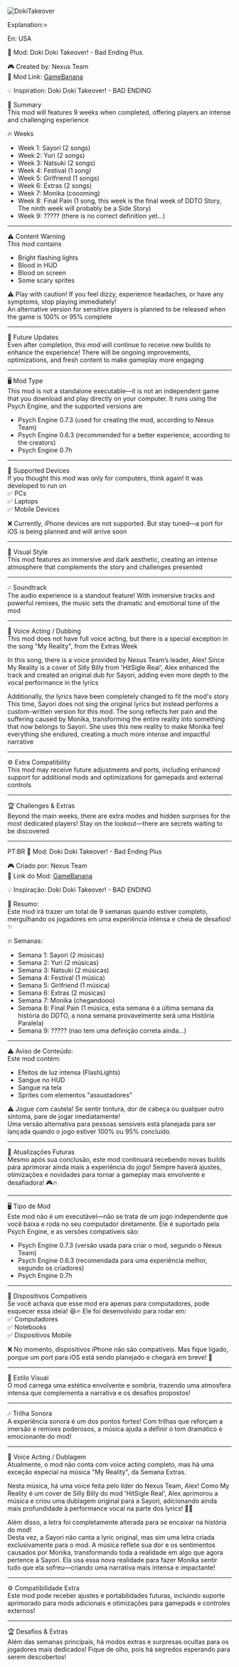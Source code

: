 ![DokiTakeover](https://cdn2.steamgriddb.com/logo_thumb/38c14661ebeae94d15453ad15f2ca57f.png)

Explanation:>

En: USA

📌 Mod: Doki Doki Takeover! - Bad Ending Plus

🎮 Created by: Nexus Team  
🔗 Mod Link: [GameBanana](https://gamebanana.com/wips/92537)  

💡 Inspiration: Doki Doki Takeover! - BAD ENDING  

📝 Summary  
This mod will features 9 weeks when completed, offering players an intense and challenging experience  

🔥 Weeks  
- Week 1: Sayori (2 songs)
- Week 2: Yuri  (2 songs)
- Week 3: Natsuki  (2 songs)
- Week 4: Festival  (1 song)
- Week 5: Girlfriend (1 songs)
- Week 6: Extras  (2 songs)
- Week 7: Monika  (coooming)
- Week 8: Final Pain (1 song, this week is the final week of DDTO Story, The ninth week will probably be a Side Story)
- Week 9: ????? (there is no correct definition yet...)
---

⚠️ Content Warning  
This mod contains  
- Bright flashing lights  
- Blood in HUD  
- Blood on screen  
- Some scary sprites  

⚠ Play with caution! If you feel dizzy, experience headaches, or have any symptoms, stop playing immediately!  
An alternative version for sensitive players is planned to be released when the game is 100% or 95% complete  

---

🔄 Future Updates  
Even after completion, this mod will continue to receive new builds to enhance the experience! There will be ongoing improvements, optimizations, and fresh content to make gameplay more engaging  

---

🖥️ Mod Type  
This mod is not a standalone executable—it is not an independent game that you download and play directly on your computer. It runs using the Psych Engine, and the supported versions are  
- Psych Engine 0.7.3 (used for creating the mod, according to Nexus Team)  
- Psych Engine 0.6.3 (recommended for a better experience, according to the creators)  
- Psych Engine 0.7h  

---

📱 Supported Devices  
If you thought this mod was only for computers, think again! It was developed to run on  
✅ PCs  
✅ Laptops  
✅ Mobile Devices  

❌ Currently, iPhone devices are not supported. But stay tuned—a port for iOS is being planned and will arrive soon  

---

🎨 Visual Style  
This mod features an immersive and dark aesthetic, creating an intense atmosphere that complements the story and challenges presented  

---

🎶 Soundtrack  
The audio experience is a standout feature! With immersive tracks and powerful remixes, the music sets the dramatic and emotional tone of the mod  

---

🎤 Voice Acting / Dubbing  
This mod does not have full voice acting, but there is a special exception in the song "My Reality", from the Extras Week  

In this song, there is a voice provided by Nexus Team’s leader, Alex! Since My Reality is a cover of Silly Billy from 'HitSigle Real', Alex enhanced the track and created an original dub for Sayori, adding even more depth to the vocal performance in the lyrics  

Additionally, the lyrics have been completely changed to fit the mod's story  
This time, Sayori does not sing the original lyrics but instead performs a custom-written version for this mod. The song reflects her pain and the suffering caused by Monika, transforming the entire reality into something that now belongs to Sayori. She uses this new reality to make Monika feel everything she endured, creating a much more intense and impactful narrative  

---

⚙️ Extra Compatibility  
This mod may receive future adjustments and ports, including enhanced support for additional mods and optimizations for gamepads and external controls  

---

🏆 Challenges & Extras  
Beyond the main weeks, there are extra modes and hidden surprises for the most dedicated players! Stay on the lookout—there are secrets waiting to be discovered  

---

PT:BR
📌 Mod: Doki Doki Takeover! - Bad Ending Plus  

🎮 Criado por: Nexus Team  
🔗 Link do Mod: [GameBanana](https://gamebanana.com/wips/92537)  

💡 Inspiração: Doki Doki Takeover! - BAD ENDING  

📝 Resumo:  
Este mod irá trazer um total de 9 semanas quando estiver completo, mergulhando os jogadores em uma experiência intensa e cheia de desafios! ✨  

🔥 Semanas:  
- Semana 1: Sayori (2 músicas)
- Semana 2: Yuri (2 músicas)
- Semana 3: Natsuki (2 músicas)
- Semana 4: Festival (1 música)
- Semana 5: Girlfriend (1 música)
- Semana 6: Extras (2 músicas)
- Semana 7: Monika (chegandooo)
- Semana 8: Final Pain (1 música, esta semana é a última semana da história do DDTO, a nona semana provavelmente será uma História Paralela)
- Semana 9: ????? (nao tem uma definição correta ainda...)

---

⚠️ Aviso de Conteúdo:  
Este mod contém:  
- Efeitos de luz intensa (FlashLights)  
- Sangue no HUD  
- Sangue na tela  
- Sprites com elementos "assustadores"  

⚠ Jogue com cautela! Se sentir tontura, dor de cabeça ou qualquer outro sintoma, pare de jogar imediatamente!  
Uma versão alternativa para pessoas sensíveis está planejada para ser lançada quando o jogo estiver 100% ou 95% concluído.  

---

🔄 Atualizações Futuras  
Mesmo após sua conclusão, este mod continuará recebendo novas builds para aprimorar ainda mais a experiência do jogo! Sempre haverá ajustes, otimizações e novidades para tornar a gameplay mais envolvente e desafiadora! 🎮🔥  

---

🖥️ Tipo de Mod  
Este mod não é um executável—não se trata de um jogo independente que você baixa e roda no seu computador diretamente. Ele é suportado pela Psych Engine, e as versões compatíveis são:  
- Psych Engine 0.7.3 (versão usada para criar o mod, segundo o Nexus Team)  
- Psych Engine 0.6.3 (recomendada para uma experiência melhor, segundo os criadores)  
- Psych Engine 0.7h  

---

📱 Dispositivos Compatíveis  
Se você achava que esse mod era apenas para computadores, pode esquecer essa ideia! 😆🔥 Ele foi desenvolvido para rodar em:  
✅ Computadores  
✅ Notebooks  
✅ Dispositivos Mobile  

❌ No momento, dispositivos iPhone não são compatíveis. Mas fique ligado, porque um port para iOS está sendo planejado e chegará em breve! 🚀  

---

🎨 Estilo Visual  
O mod carrega uma estética envolvente e sombria, trazendo uma atmosfera intensa que complementa a narrativa e os desafios propostos!  

---

🎶 Trilha Sonora  
A experiência sonora é um dos pontos fortes! Com trilhas que reforçam a imersão e remixes poderosos, a música ajuda a definir o tom dramático e emocionante do mod!  

---

🎤 Voice Acting / Dublagem  
Atualmente, o mod não conta com voice acting completo, mas há uma exceção especial na música "My Reality", da Semana Extras.  

Nesta música, há uma voice feita pelo líder do Nexus Team, Alex! Como My Reality é um cover de Silly Billy do mod 'HitSigle Real', Alex aprimorou a música e criou uma dublagem original para a Sayori, adicionando ainda mais profundidade à performance vocal na parte dos lyrics! 🎤✨  

Além disso, a letra foi completamente alterada para se encaixar na história do mod!  
Desta vez, a Sayori não canta a lyric original, mas sim uma letra criada exclusivamente para o mod. A música reflete sua dor e os sentimentos causados por Monika, transformando toda a realidade em algo que agora pertence à Sayori. Ela usa essa nova realidade para fazer Monika sentir tudo que ela sofreu—criando uma narrativa mais intensa e impactante!  

---

⚙️ Compatibilidade Extra  
Este mod pode receber ajustes e portabilidades futuras, incluindo suporte aprimorado para mods adicionais e otimizações para gamepads e controles externos!  

---

🏆 Desafios & Extras  
Além das semanas principais, há modos extras e surpresas ocultas para os jogadores mais dedicados! Fique de olho, pois há segredos esperando para serem descobertos!
